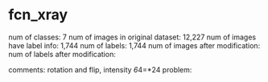 # fcn_xray

num of classes: 7
num of images in original dataset: 12,227
num of images have label info: 1,744
num of labels: 1,744
num of images after modification:
num of labels after modification:

comments: rotation and flip, intensity *6*4=*24
problem:
